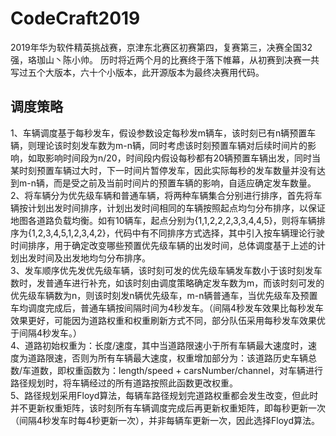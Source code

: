 # CodeCraft2019
2019年华为软件精英挑战赛，京津东北赛区初赛第四，复赛第三，决赛全国32强，珞珈山丶陈小帅。
历时将近两个月的比赛终于落下帷幕，从初赛到决赛一共写过五个大版本，六十个小版本，此开源版本为最终决赛用代码。
  
## 调度策略
1、车辆调度基于每秒发车，假设参数设定每秒发m辆车，该时刻已有n辆预置车辆，则理论该时刻发车数为m-n辆，同时考虑该时刻预置车辆对后续时间片的影响，如取影响时间段为n/20，时间段内假设每秒都有20辆预置车辆出发，同时当某时刻预置车辆过大时，下一时间片暂停发车，因此实际每秒的发车数量并没有达到m-n辆，而是受之前及当前时间片的预置车辆的影响，自适应确定发车数量。  
2、将车辆分为优先级车辆和普通车辆，将两种车辆集合分别进行排序，首先将车辆按计划出发时间排序，计划出发时间相同的车辆按照起点均匀分布排序，以保证地图各道路负载均衡。如有10辆车，起点分别为{1,1,2,2,2,3,3,4,4,5}，则将车辆排序为{1,2,3,4,5,1,2,3,4,2}，代码中有不同排序方式选择，其中引入按车辆理论行驶时间排序，用于确定改变哪些预置优先级车辆的出发时间，总体调度基于上述的计划出发时间及出发地均匀分布排序。  
3、发车顺序优先发优先级车辆，该时刻可发的优先级车辆发车数小于该时刻发车数时，发普通车进行补充，如该时刻由调度策略确定发车数为m，而该时刻可发的优先级车辆数为n，则该时刻发n辆优先级车，m-n辆普通车，当优先级车及预置车均调度完成后，普通车辆按间隔时间为4秒发车。（间隔4秒发车效果比每秒发车效果更好，可能因为道路权重和权重刷新方式不同，部分队伍采用每秒发车效果优于间隔4秒发车。）  
4、道路初始权重为：长度/速度，其中当道路限速小于所有车辆最大速度时，速度为道路限速，否则为所有车辆最大速度，权重增加部分为：该道路历史车辆总数/车道数，即权重函数为：length/speed + carsNumber/channel，对车辆进行路径规划时，将车辆经过的所有道路按照此函数更改权重。  
5、路径规划采用Floyd算法，每辆车路径规划完道路权重都会发生改变，但此时并不更新权重矩阵，该时刻所有车辆调度完成后再更新权重矩阵，即每秒更新一次（间隔4秒发车时每4秒更新一次），并非每辆车更新一次，因此选择Floyd算法。  
